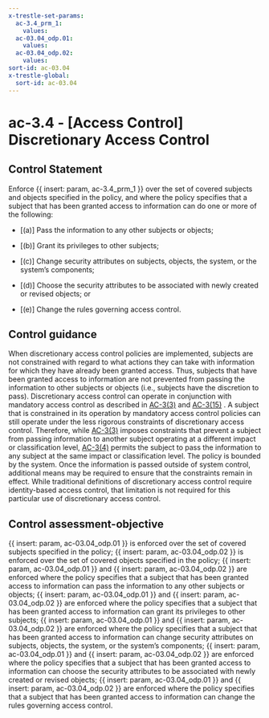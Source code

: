 ```yaml
---
x-trestle-set-params:
  ac-3.4_prm_1:
    values:
  ac-03.04_odp.01:
    values:
  ac-03.04_odp.02:
    values:
sort-id: ac-03.04
x-trestle-global:
  sort-id: ac-03.04
---
```


# ac-3.4 - \[Access Control\] Discretionary Access Control

## Control Statement

Enforce {{ insert: param, ac-3.4_prm_1 }} over the set of covered subjects and objects specified in the policy, and where the policy specifies that a subject that has been granted access to information can do one or more of the following:

- \[(a)\] Pass the information to any other subjects or objects;

- \[(b)\] Grant its privileges to other subjects;

- \[(c)\] Change security attributes on subjects, objects, the system, or the system’s components;

- \[(d)\] Choose the security attributes to be associated with newly created or revised objects; or

- \[(e)\] Change the rules governing access control.

## Control guidance

When discretionary access control policies are implemented, subjects are not constrained with regard to what actions they can take with information for which they have already been granted access. Thus, subjects that have been granted access to information are not prevented from passing the information to other subjects or objects (i.e., subjects have the discretion to pass). Discretionary access control can operate in conjunction with mandatory access control as described in [AC-3(3)](#ac-3.3) and [AC-3(15)](#ac-3.15) . A subject that is constrained in its operation by mandatory access control policies can still operate under the less rigorous constraints of discretionary access control. Therefore, while [AC-3(3)](#ac-3.3) imposes constraints that prevent a subject from passing information to another subject operating at a different impact or classification level, [AC-3(4)](#ac-3.4) permits the subject to pass the information to any subject at the same impact or classification level. The policy is bounded by the system. Once the information is passed outside of system control, additional means may be required to ensure that the constraints remain in effect. While traditional definitions of discretionary access control require identity-based access control, that limitation is not required for this particular use of discretionary access control.

## Control assessment-objective

{{ insert: param, ac-03.04_odp.01 }} is enforced over the set of covered subjects specified in the policy;
{{ insert: param, ac-03.04_odp.02 }} is enforced over the set of covered objects specified in the policy;
{{ insert: param, ac-03.04_odp.01 }} and {{ insert: param, ac-03.04_odp.02 }} are enforced where the policy specifies that a subject that has been granted access to information can pass the information to any other subjects or objects;
{{ insert: param, ac-03.04_odp.01 }} and {{ insert: param, ac-03.04_odp.02 }} are enforced where the policy specifies that a subject that has been granted access to information can grant its privileges to other subjects;
{{ insert: param, ac-03.04_odp.01 }} and {{ insert: param, ac-03.04_odp.02 }} are enforced where the policy specifies that a subject that has been granted access to information can change security attributes on subjects, objects, the system, or the system’s components;
{{ insert: param, ac-03.04_odp.01 }} and {{ insert: param, ac-03.04_odp.02 }} are enforced where the policy specifies that a subject that has been granted access to information can choose the security attributes to be associated with newly created or revised objects;
{{ insert: param, ac-03.04_odp.01 }} and {{ insert: param, ac-03.04_odp.02 }} are enforced where the policy specifies that a subject that has been granted access to information can change the rules governing access control.
